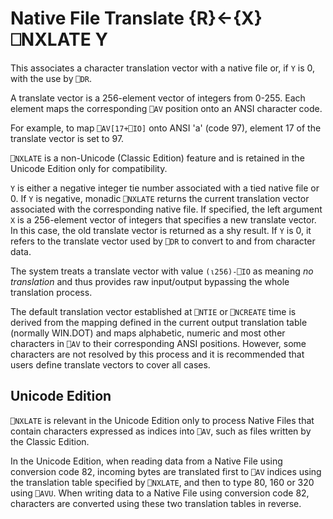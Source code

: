 <!-- Hidden search keywords -->
<div style="display: none;">
  ⎕NXLATE NXLATE
</div>






<h1 class="heading"><span class="name">Native File Translate</span> <span class="command">{R}←{X}⎕NXLATE Y</span></h1>



This associates a character translation vector with a native file or, if `Y` is 0, with the use by `⎕DR`.


A translate vector is a 256-element vector of integers from 0-255. Each element maps the corresponding `⎕AV` position onto an ANSI character code.


For example, to map `⎕AV[17+⎕IO]` onto ANSI 'a' (code 97), element 17 of the translate vector is set to 97.


`⎕NXLATE` is a non-Unicode (Classic Edition) feature and is retained in the Unicode Edition only for compatibility.



`Y` is either a negative integer tie number associated with a tied native file or 0.  If `Y` is negative, monadic `⎕NXLATE` returns the current translation vector associated with the corresponding native file. If specified, the left argument `X` is a 256-element vector of integers that specifies a new translate vector.  In this case, the old translate vector is returned as a shy result.  If `Y` is 0, it refers to the translate vector used by `⎕DR` to convert to and from character data.


The system treats a translate vector with value `(⍳256)-⎕IO` as meaning *no translation* and thus provides raw input/output bypassing the whole translation process.


The default translation vector established at `⎕NTIE` or `⎕NCREATE` time  is derived from the mapping defined in the current output translation table (normally WIN.DOT) and maps alphabetic, numeric and most other characters in `⎕AV`  to their corresponding ANSI positions. However, some characters are not resolved  by this process and it is recommended that users define translate vectors to cover all cases.

## Unicode Edition


`⎕NXLATE` is relevant in the Unicode Edition only to process Native Files that contain characters expressed as indices into `⎕AV`, such as files written by the Classic Edition.


In the Unicode Edition, when reading data from a Native File using conversion code 82, incoming bytes are translated first to `⎕AV` indices using the translation table specified by `⎕NXLATE`, and then to type 80, 160 or 320 using `⎕AVU`. When writing data to a Native File using conversion code 82, characters are converted using these two translation tables in reverse.


